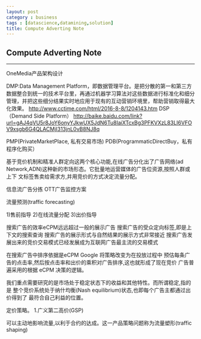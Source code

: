 ```yaml
---
layout: post
category : business
tags : [datascience,datamining,solution]
title: Compute Adverting Note 
---
```


## Compute Adverting Note
------------------------------------------------------------


OneMedia产品架构设计

DMP:Data Management Platform，即数据管理平台。是把分散的第一和第三方数据整合到统一的技术平台里，再通过机器学习算法对这些数据进行标准化和细分管理，并把这些细分结果实时地应用于现有的互动营销环境里，帮助营销取得最大化效果。
http://www.cctime.com/html/2016-8-8/1204143.htm
DSP（Demand Side Platform）
http://baike.baidu.com/link?url=gAJ4qVU5r8JoY6onyYJkwUX5JdN6Tu8IaiXTcxBg3PFKVXzL83LI6VFOV9xsgb6G4QLACMjI313jnL0vB8NJ8q


PMP(PrivateMarketPlace, 私有交易市场)
PDB(ProgrammaticDirectBuy，私有程序化购买）

基于竞价机制和精准人群定向这两个核心功能,在线广告分化出了广告网络(ad Network,ADN)这种新的市场形态。它批量地运营媒体的广告位资源,按照人群或上下 文标签售卖给需求方,并用竞价的方式决定流量分配。

信息流广告分拣
OTT广告监控方案

流量预测(traffic forecasting)

1)售前指导
2)在线流量分配
3)出价指导

搜索广告的效率eCPM远远超过一般的展示广告
搜索广告的受众定向标签,即是上下文的搜索查询
搜索广告的展示形式与自然结果的展示方式非常接近
搜索广告发展出来的竞价交易模式已经发展成为互联网广告最主流的交易模式

在搜索广告中排序依据是eCPM
Google 将策略改变为在投放过程中 预估每条广告的点击率,然后按点击率和出价的乘积对广告排序,这也就形成了现在竞价 广告普遍采用的根据 eCPM 决策的逻辑。

我们重点需要研究的是市场处于稳定状态下的收益和其他特性。而所谓稳定,指的是 整个竞价系统处于纳什均衡(Nash equilibrium)状态,也即每个广告主都通过出价得到了 最符合自己利益的位置。

定价策略。
1.广义第二高价(GSP)




可以主动地影响流量,以利于合约的达成。这一产品策略问题称为流量塑形(traffic shaping)


